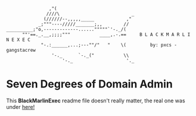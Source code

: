 ```shell
                ,"(
               ////\                           _
              (//////--,,,,,_____            ,"
            _;"""----/////_______;,,        //
__________;"o,-------------......"""""`'-._/(
      ""'==._.__,;;;;"""           ____,.-.==     B L A C K M A R L I N E X E C
             "-.:______,...;---""/"   "    \(         by: pxcs - gangstacrew
                 '-._      `-._("           \\
                     '-._                    '._
```

# Seven Degrees of Domain Admin
This **BlackMarlinExec** readme file doesn't really matter, the real one was under [here!](https://github.com/pxcs/BlackMarlinExec/blob/main/README)
